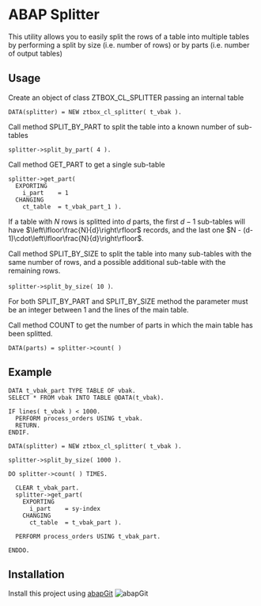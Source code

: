 # ABAP Splitter

This utility allows you to easily split the rows of a table into multiple tables by performing a split by size (i.e. number of rows) or by parts (i.e. number of output tables)

## Usage
Create an object of class ZTBOX_CL_SPLITTER passing an internal table

`DATA(splitter) = NEW ztbox_cl_splitter( t_vbak ).`

Call method SPLIT_BY_PART to split the table into a known number of sub-tables

`splitter->split_by_part( 4 ).`

Call method GET_PART to get a single sub-table

```
splitter->get_part(
  EXPORTING
    i_part    = 1
  CHANGING
    ct_table  = t_vbak_part_1 ).
```

If a table with $N$ rows is splitted into $d$ parts, the first $d-1$ sub-tables will have $\left\lfloor\frac{N}{d}\right\rfloor$ records, and the last one $N - (d-1)\cdot\left\lfloor\frac{N}{d}\right\rfloor$.

Call method SPLIT_BY_SIZE to split the table into many sub-tables with the same number of rows, and a possible additional sub-table with the remaining rows.

`splitter->split_by_size( 10 )`.

For both SPLIT_BY_PART and SPLIT_BY_SIZE method the parameter must be an integer between 1 and the lines of the main table.

Call method COUNT to get the number of parts in which the main table has been splitted.

`DATA(parts) = splitter->count( )`

## Example
```
DATA t_vbak_part TYPE TABLE OF vbak.
SELECT * FROM vbak INTO TABLE @DATA(t_vbak).

IF lines( t_vbak ) < 1000.
  PERFORM process_orders USING t_vbak.
  RETURN.
ENDIF.

DATA(splitter) = NEW ztbox_cl_splitter( t_vbak ).

splitter->split_by_size( 1000 ).

DO splitter->count( ) TIMES.
  
  CLEAR t_vbak_part.
  splitter->get_part(
    EXPORTING
      i_part    = sy-index
    CHANGING
      ct_table  = t_vbak_part ).
      
  PERFORM process_orders USING t_vbak_part.

ENDDO.
```

## Installation
Install this project using [abapGit](https://abapgit.org/) ![abapGit](https://docs.abapgit.org/img/favicon.png)
